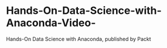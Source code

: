# Hands-On-Data-Science-with-Anaconda-Video-
Hands-On Data Science with Anaconda, published by Packt
